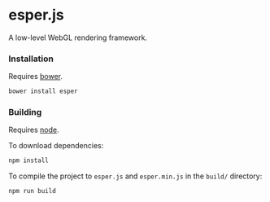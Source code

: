 # esper.js

A low-level WebGL rendering framework.

### Installation

Requires [bower](http://bower.io/).

```bash
bower install esper
```

### Building

Requires [node](http://nodejs.org/).

To download dependencies:
```bash
npm install
```

To compile the project to `esper.js` and `esper.min.js` in the `build/` directory:
```bash
npm run build
```
